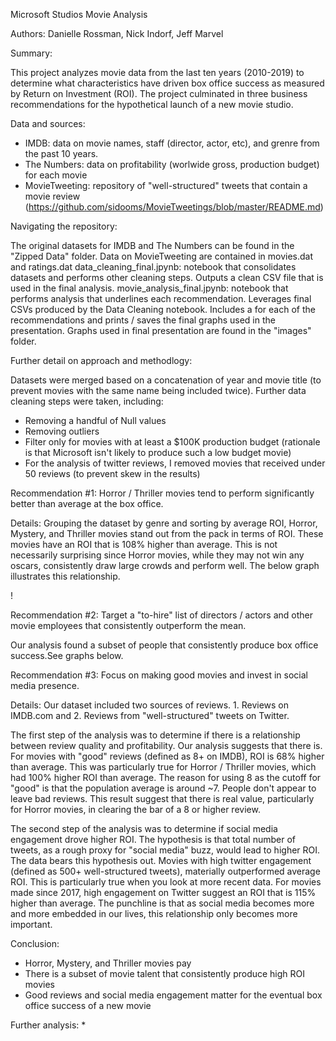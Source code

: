 Microsoft Studios Movie Analysis

Authors: Danielle Rossman, Nick Indorf, Jeff Marvel

Summary: 

This project analyzes movie data from the last ten years (2010-2019) to determine what characteristics have driven box office success as measured by Return on Investment (ROI). The project culminated in three business recommendations for the hypothetical launch of a new movie studio.


Data and sources:

* IMDB: data on movie names, staff (director, actor, etc), and grenre from the past 10 years.
* The Numbers: data on profitability (worlwide gross, production budget) for each movie
* MovieTweeting: repository of "well-structured" tweets that contain a movie review (https://github.com/sidooms/MovieTweetings/blob/master/README.md) 


Navigating the repository: 

The original datasets for IMDB and The Numbers can be found in the "Zipped Data" folder.
Data on MovieTweeting are contained in movies.dat and ratings.dat
data_cleaning_final.jpynb: notebook that consolidates datasets and performs other cleaning steps. Outputs a clean CSV file that is used in the final analysis.
movie_analysis_final.jpynb: notebook that performs analysis that underlines each recommendation. Leverages final CSVs produced by the Data Cleaning notebook. Includes a for each of the recommendations and prints / saves the final graphs used in the presentation.
Graphs used in final presentation are found in the "images" folder.


Further detail on approach and methodlogy:

Datasets were merged based on a concatenation of year and movie title (to prevent movies with the same name being included twice). Further data cleaning steps were taken, including: 
  
* Removing a handful of Null values
* Removing outliers
* Filter only for movies with at least a $100K production budget (rationale is that Microsoft isn't likely to produce such a low budget movie)
* For the analysis of twitter reviews, I removed movies that received under 50 reviews (to prevent skew in the results)


Recommendation #1: Horror / Thriller movies tend to perform significantly better than average at the box office.

Details: Grouping the dataset by genre and sorting by average ROI, Horror, Mystery, and Thriller movies stand out from the pack in terms of ROI. These movies have an ROI that is 108% higher than average. This is not necessarily surprising since Horror movies, while they may not win any oscars, consistently draw large crowds and perform well. The below graph illustrates this relationship.

! <show path to the graph>

Recommendation #2: Target a "to-hire" list of directors / actors and other movie employees that consistently outperform the mean.
  
Our analysis found a subset of people that consistently produce box office success.See graphs below.
  

Recommendation #3: Focus on making good movies and invest in social media presence.
  
Details: Our dataset included two sources of reviews. 1. Reviews on IMDB.com and 2. Reviews from "well-structured" tweets on Twitter. 
  
The first step of the analysis was to determine if there is a relationship between review quality and profitability. Our analysis suggests that there is. For movies with "good" reviews (defined as 8+ on IMDB), ROI is 68% higher than average. This was particularly true for Horror / Thriller movies, which had 100% higher ROI than average. The reason for using 8 as the cutoff for "good" is that the population average is around ~7. People don't appear to leave bad reviews. This result suggest that there is real value, particularly for Horror movies, in clearing the bar of a 8 or higher review.
  
The second step of the analysis was to determine if social media engagement drove higher ROI. The hypothesis is that total number of tweets, as a rough proxy for "social media" buzz, would lead to higher ROI. The data bears this hypothesis out. Movies with high twitter engagement (defined as 500+ well-structured tweets), materially outperformed average ROI. This is particularly true when you look at more recent data. For movies made since 2017, high engagement on Twitter suggest an ROI that is 115% higher than average. The punchline is that as social media becomes more and more embedded in our lives, this relationship only becomes more important.
  
  
Conclusion:
* Horror, Mystery, and Thriller movies pay
* There is a subset of movie talent that consistently produce high ROI movies
* Good reviews and social media engagement matter for the eventual box office success of a new movie

  
Further analysis:
* 
